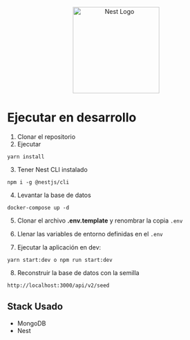 <p align="center">
  <a href="http://nestjs.com/" target="blank"><img src="https://nestjs.com/img/logo-small.svg" width="200" alt="Nest Logo" /></a>
</p>

# Ejecutar en desarrollo

1. Clonar el repositorio
2. Ejecutar

```
yarn install
```

3. Tener Nest CLI instalado
```
npm i -g @nestjs/cli
```

4. Levantar la base de datos
```
docker-compose up -d
```

5. Clonar el archivo __.env.template__ y renombrar la copia ```.env```

6. Llenar las variables de entorno definidas en el ```.env```

7. Ejecutar la aplicación en dev:
```
yarn start:dev o npm run start:dev
```

8. Reconstruir la base de datos con la semilla
```
http://localhost:3000/api/v2/seed
```

## Stack Usado
* MongoDB
* Nest